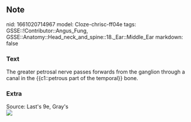 ## Note
nid: 1661020714967
model: Cloze-chrisc-ff04e
tags: GSSE::!Contributor::Angus_Fung, GSSE::Anatomy::Head_neck_and_spine::18._Ear::Middle_Ear
markdown: false

### Text
The greater petrosal nerve passes forwards from the ganglion through a canal in the {{c1::petrous part of the temporal}} bone.

### Extra
<div>
  Source: Last's 9e, Gray's
</div>
<div><img src=
"paste-7b9f4eea4267b161c2e62dd63ffd530e70adbae8.jpg"></div>
